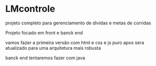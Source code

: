 # LMcontrole
projeto completo para gerenciamento de dividas e metas de corridas

Projeto focado em front e banck end

vamos fazer a primeira versão com html e css e js puro 
apos sera atualizado para uma arquitetura mais robusta

banck end tentaremos fazer com java 
